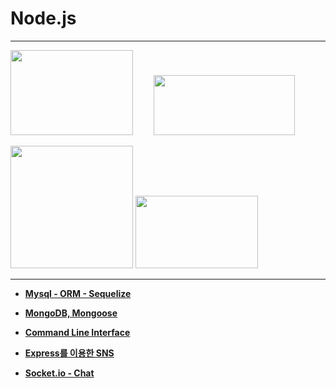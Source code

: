 # Node.js

---


<img src="https://cdn-images-1.medium.com/max/2000/1*-Nq1fQSPq9aeoWxn4WFbhg.png" width="196" height="136">       <span style=" width:25px;height:0px;display:inline-block"></span> <img src="https://www.sohamkamani.com/static/express-routing-logo-65137ed3c844d05124dcfdab28263c21-ec9c1.png" width="226" height="96">
    
  <img src="https://t1.daumcdn.net/cfile/tistory/99A7B04A5A7BCEEC08" width="196" height="196">  <img src="https://images.opencollective.com/proxy/images?src=https%3A%2F%2Fopencollective-production.s3-us-west-1.amazonaws.com%2F7a00cdd0-fae4-11e7-ae09-7f36f712693a.png&height=640" width="196" height="116">

---

* **[Mysql - ORM - Sequelize](./Chapter07/mysql-sequelize/README.md)**

* **[MongoDB, Mongoose](./Chapter08/MongoDB/README.md)**

* **[Command Line Interface](./Chapter08/Node-CLI/README.md)**


* **[Express를 이용한 SNS](./Chapter09/SNS/README.md)**


* **[Socket.io - Chat](./Chapter11/GIF_Chat/README.md)**
